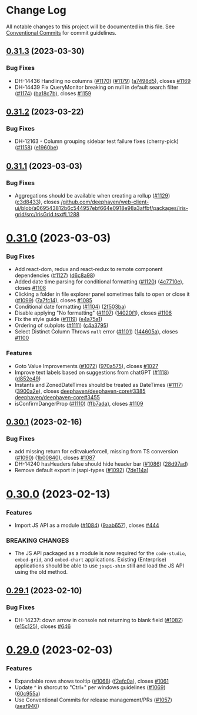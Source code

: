 # Change Log

All notable changes to this project will be documented in this file.
See [Conventional Commits](https://conventionalcommits.org) for commit guidelines.

## [0.31.3](https://github.com/deephaven/web-client-ui/compare/v0.31.2...v0.31.3) (2023-03-30)

### Bug Fixes

- DH-14436 Handling no columns ([#1170](https://github.com/deephaven/web-client-ui/issues/1170)) ([#1179](https://github.com/deephaven/web-client-ui/issues/1179)) ([a7498d5](https://github.com/deephaven/web-client-ui/commit/a7498d5e6580909f812b5ccea3f9cab6c96fe3e7)), closes [#1169](https://github.com/deephaven/web-client-ui/issues/1169)
- DH-14439 Fix QueryMonitor breaking on null in default search filter ([#1174](https://github.com/deephaven/web-client-ui/issues/1174)) ([ba18c7b](https://github.com/deephaven/web-client-ui/commit/ba18c7bdb3737443468c7dd222fc9fe7b7669789)), closes [#1159](https://github.com/deephaven/web-client-ui/issues/1159)

## [0.31.2](https://github.com/deephaven/web-client-ui/compare/v0.31.1...v0.31.2) (2023-03-22)

### Bug Fixes

- DH-12163 - Column grouping sidebar test failure fixes (cherry-pick) ([#1158](https://github.com/deephaven/web-client-ui/issues/1158)) ([e1960be](https://github.com/deephaven/web-client-ui/commit/e1960be82909b558a2740de00d78673a46051408))

## [0.31.1](https://github.com/deephaven/web-client-ui/compare/v0.31.0...v0.31.1) (2023-03-03)

### Bug Fixes

- Aggregations should be available when creating a rollup ([#1129](https://github.com/deephaven/web-client-ui/issues/1129)) ([c3d8433](https://github.com/deephaven/web-client-ui/commit/c3d8433206f7855bd5a8e27ad63d5e33e40943fe)), closes [/github.com/deephaven/web-client-ui/blob/a069543812b6c544957ebf664e0918e98a3affbf/packages/iris-grid/src/IrisGrid.tsx#L1288](https://github.com//github.com/deephaven/web-client-ui/blob/a069543812b6c544957ebf664e0918e98a3affbf/packages/iris-grid/src/IrisGrid.tsx/issues/L1288)

# [0.31.0](https://github.com/deephaven/web-client-ui/compare/v0.30.1...v0.31.0) (2023-03-03)

### Bug Fixes

- Add react-dom, redux and react-redux to remote component dependencies ([#1127](https://github.com/deephaven/web-client-ui/issues/1127)) ([d6c8a98](https://github.com/deephaven/web-client-ui/commit/d6c8a988d62157abfb8daadbff5db3eaef21a247))
- Added date time parsing for conditional formatting ([#1120](https://github.com/deephaven/web-client-ui/issues/1120)) ([4c7710e](https://github.com/deephaven/web-client-ui/commit/4c7710ece0d5cdfb3b196b06a396f2e760460ef9)), closes [#1108](https://github.com/deephaven/web-client-ui/issues/1108)
- Clicking a folder in file explorer panel sometimes fails to open or close it ([#1099](https://github.com/deephaven/web-client-ui/issues/1099)) ([7a7fc14](https://github.com/deephaven/web-client-ui/commit/7a7fc140d8721297bbdc17af879777b27f25269a)), closes [#1085](https://github.com/deephaven/web-client-ui/issues/1085)
- Conditional date formatting ([#1104](https://github.com/deephaven/web-client-ui/issues/1104)) ([2f503ba](https://github.com/deephaven/web-client-ui/commit/2f503bad83ef132b0cf9739803dc5014781a617b))
- Disable applying "No formatting" ([#1107](https://github.com/deephaven/web-client-ui/issues/1107)) ([14020f1](https://github.com/deephaven/web-client-ui/commit/14020f156c7a61fa48323fdb68c99f5161a4ff10)), closes [#1106](https://github.com/deephaven/web-client-ui/issues/1106)
- Fix the style guide ([#1119](https://github.com/deephaven/web-client-ui/issues/1119)) ([e4a75a1](https://github.com/deephaven/web-client-ui/commit/e4a75a1882335d1c4a3481005d7af8d9f2679f9a))
- Ordering of subplots ([#1111](https://github.com/deephaven/web-client-ui/issues/1111)) ([c4a3795](https://github.com/deephaven/web-client-ui/commit/c4a37951fbeb88297cbde92f0551d1272b41629f))
- Select Distinct Column Throws `null` error ([#1101](https://github.com/deephaven/web-client-ui/issues/1101)) ([144605a](https://github.com/deephaven/web-client-ui/commit/144605a533da29283aa5059f3f968402429c5e08)), closes [#1100](https://github.com/deephaven/web-client-ui/issues/1100)

### Features

- Goto Value Improvements ([#1072](https://github.com/deephaven/web-client-ui/issues/1072)) ([970a575](https://github.com/deephaven/web-client-ui/commit/970a57574145a6e44694dbac27b6938c8b4b1e9e)), closes [#1027](https://github.com/deephaven/web-client-ui/issues/1027)
- Improve text labels based on suggestions from chatGPT ([#1118](https://github.com/deephaven/web-client-ui/issues/1118)) ([d852e49](https://github.com/deephaven/web-client-ui/commit/d852e495a81c26a9273d6f8a72d4ea9fe9a04668))
- Instants and ZonedDateTimes should be treated as DateTimes ([#1117](https://github.com/deephaven/web-client-ui/issues/1117)) ([3900a2e](https://github.com/deephaven/web-client-ui/commit/3900a2e5b319bbc78c300b05fb21c9d529e81488)), closes [deephaven/deephaven-core#3385](https://github.com/deephaven/deephaven-core/issues/3385) [deephaven/deephaven-core#3455](https://github.com/deephaven/deephaven-core/issues/3455)
- isConfirmDangerProp ([#1110](https://github.com/deephaven/web-client-ui/issues/1110)) ([ffb7ada](https://github.com/deephaven/web-client-ui/commit/ffb7ada4814e03f9c4471e85319a6bb061943363)), closes [#1109](https://github.com/deephaven/web-client-ui/issues/1109)

## [0.30.1](https://github.com/deephaven/web-client-ui/compare/v0.30.0...v0.30.1) (2023-02-16)

### Bug Fixes

- add missing return for editvalueforcell, missing from TS conversion ([#1090](https://github.com/deephaven/web-client-ui/issues/1090)) ([1b00840](https://github.com/deephaven/web-client-ui/commit/1b00840886051bf2d7393185ecb8047fa977de49)), closes [#1087](https://github.com/deephaven/web-client-ui/issues/1087)
- DH-14240 hasHeaders false should hide header bar ([#1086](https://github.com/deephaven/web-client-ui/issues/1086)) ([28d97ad](https://github.com/deephaven/web-client-ui/commit/28d97ade8886c234f47a6413b5a1e93480d4e6a2))
- Remove default export in jsapi-types ([#1092](https://github.com/deephaven/web-client-ui/issues/1092)) ([7de114a](https://github.com/deephaven/web-client-ui/commit/7de114a057abea48a436cdb3fdd40bc04d3156f5))

# [0.30.0](https://github.com/deephaven/web-client-ui/compare/v0.29.1...v0.30.0) (2023-02-13)

### Features

- Import JS API as a module ([#1084](https://github.com/deephaven/web-client-ui/issues/1084)) ([9aab657](https://github.com/deephaven/web-client-ui/commit/9aab657ca674e404db6d3cf9b9c663627d635c2c)), closes [#444](https://github.com/deephaven/web-client-ui/issues/444)

### BREAKING CHANGES

- The JS API packaged as a module is now required for the
  `code-studio`, `embed-grid`, and `embed-chart` applications. Existing
  (Enterprise) applications should be able to use `jsapi-shim` still and
  load the JS API using the old method.

## [0.29.1](https://github.com/deephaven/web-client-ui/compare/v0.29.0...v0.29.1) (2023-02-10)

### Bug Fixes

- DH-14237: down arrow in console not returning to blank field ([#1082](https://github.com/deephaven/web-client-ui/issues/1082)) ([e15c125](https://github.com/deephaven/web-client-ui/commit/e15c1256a11576d1fa9f258f0c9c63d111adf664)), closes [#646](https://github.com/deephaven/web-client-ui/issues/646)

# [0.29.0](https://github.com/deephaven/web-client-ui/compare/v0.28.0...v0.29.0) (2023-02-03)

### Features

- Expandable rows shows tooltip ([#1068](https://github.com/deephaven/web-client-ui/issues/1068)) ([f2efc0a](https://github.com/deephaven/web-client-ui/commit/f2efc0ad24972ff1e9aa5887ec8bb871c9840a9c)), closes [#1061](https://github.com/deephaven/web-client-ui/issues/1061)
- Update ^ in shorcut to "Ctrl+" per windows guidelines ([#1069](https://github.com/deephaven/web-client-ui/issues/1069)) ([60c955a](https://github.com/deephaven/web-client-ui/commit/60c955a95f87b29d2347847849d128133bdc3b99))
- Use Conventional Commits for release management/PRs ([#1057](https://github.com/deephaven/web-client-ui/issues/1057)) ([aeaf940](https://github.com/deephaven/web-client-ui/commit/aeaf940b52b8a88322f4bcb9b7803c394937a28c))
